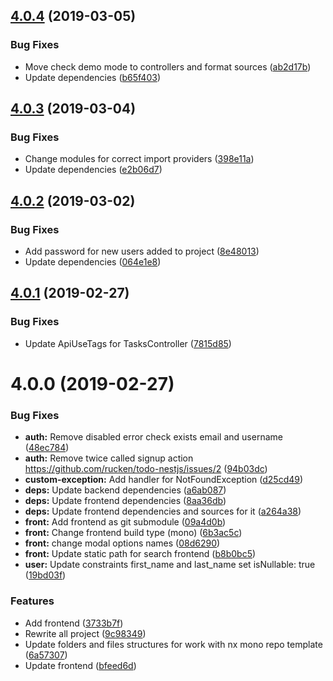 ## [4.0.4](https://github.com/rucken/todo-nestjs/compare/4.0.3...4.0.4) (2019-03-05)


### Bug Fixes

* Move check demo mode to controllers and format sources ([ab2d17b](https://github.com/rucken/todo-nestjs/commit/ab2d17b))
* Update dependencies ([b65f403](https://github.com/rucken/todo-nestjs/commit/b65f403))



## [4.0.3](https://github.com/rucken/todo-nestjs/compare/4.0.2...4.0.3) (2019-03-04)


### Bug Fixes

* Change modules for correct import providers ([398e11a](https://github.com/rucken/todo-nestjs/commit/398e11a))
* Update dependencies ([e2b06d7](https://github.com/rucken/todo-nestjs/commit/e2b06d7))



## [4.0.2](https://github.com/rucken/todo-nestjs/compare/4.0.1...4.0.2) (2019-03-02)


### Bug Fixes

* Add password for new users added to project ([8e48013](https://github.com/rucken/todo-nestjs/commit/8e48013))
* Update dependencies ([064e1e8](https://github.com/rucken/todo-nestjs/commit/064e1e8))



## [4.0.1](https://github.com/rucken/todo-nestjs/compare/4.0.0...4.0.1) (2019-02-27)


### Bug Fixes

* Update ApiUseTags for TasksController ([7815d85](https://github.com/rucken/todo-nestjs/commit/7815d85))



# 4.0.0 (2019-02-27)


### Bug Fixes

* **auth:** Remove disabled error check exists email and username ([48ec784](https://github.com/rucken/todo-nestjs/commit/48ec784))
* **auth:** Remove twice called signup action https://github.com/rucken/todo-nestjs/issues/2 ([94b03dc](https://github.com/rucken/todo-nestjs/commit/94b03dc))
* **custom-exception:** Add handler for NotFoundException ([d25cd49](https://github.com/rucken/todo-nestjs/commit/d25cd49))
* **deps:** Update backend dependencies ([a6ab087](https://github.com/rucken/todo-nestjs/commit/a6ab087))
* **deps:** Update frontend dependencies ([8aa36db](https://github.com/rucken/todo-nestjs/commit/8aa36db))
* **deps:** Update frontend dependencies and sources for it ([a264a38](https://github.com/rucken/todo-nestjs/commit/a264a38))
* **front:** Add frontend as git submodule ([09a4d0b](https://github.com/rucken/todo-nestjs/commit/09a4d0b))
* **front:** Change frontend build type (mono) ([6b3ac5c](https://github.com/rucken/todo-nestjs/commit/6b3ac5c))
* **front:** change modal options names ([08d6290](https://github.com/rucken/todo-nestjs/commit/08d6290))
* **front:** Update static path for search frontend ([b8b0bc5](https://github.com/rucken/todo-nestjs/commit/b8b0bc5))
* **user:** Update constraints first_name and last_name set isNullable: true ([19bd03f](https://github.com/rucken/todo-nestjs/commit/19bd03f))


### Features

* Add frontend ([3733b7f](https://github.com/rucken/todo-nestjs/commit/3733b7f))
* Rewrite all project ([9c98349](https://github.com/rucken/todo-nestjs/commit/9c98349))
* Update folders and files structures for work with nx mono repo template ([6a57307](https://github.com/rucken/todo-nestjs/commit/6a57307))
* Update frontend ([bfeed6d](https://github.com/rucken/todo-nestjs/commit/bfeed6d))




